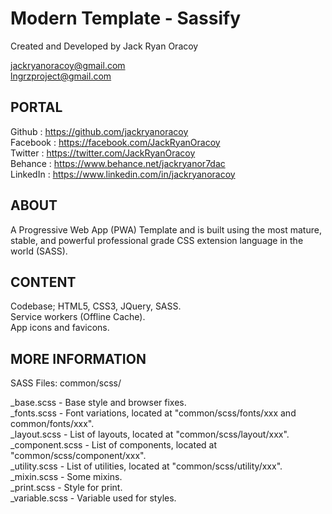 # Modern Template - Sassify  
Created and Developed by Jack Ryan Oracoy  
  
jackryanoracoy@gmail.com  
lngrzproject@gmail.com   
  
  
PORTAL  
------------------------------------------------------------  
Github     :   https://github.com/jackryanoracoy  
Facebook   :   https://facebook.com/JackRyanOracoy  
Twitter    :   https://twitter.com/JackRyanOracoy  
Behance    :   https://www.behance.net/jackryanor7dac  
LinkedIn   :   https://www.linkedin.com/in/jackryanoracoy  
  
  
ABOUT  
------------------------------------------------------------  
A Progressive Web App (PWA) Template and is built using the most mature, stable, and powerful professional grade CSS extension language in the world (SASS).  
  
  
CONTENT  
------------------------------------------------------------  
Codebase; HTML5, CSS3, JQuery, SASS.  
Service workers (Offline Cache).  
App icons and favicons.   
  
  
MORE INFORMATION  
------------------------------------------------------------  
SASS Files: common/scss/  
  
_base.scss - Base style and browser fixes.  
_fonts.scss - Font variations, located at "common/scss/fonts/xxx and common/fonts/xxx".   
_layout.scss - List of layouts, located at "common/scss/layout/xxx".  
_component.scss - List of components, located at "common/scss/component/xxx".  
_utility.scss - List of utilities, located at "common/scss/utility/xxx".  
_mixin.scss -  Some mixins.  
_print.scss - Style for print.  
_variable.scss - Variable used for styles.  